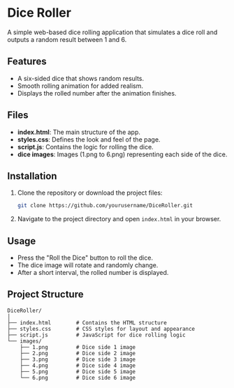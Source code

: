# Dice Roller

A simple web-based dice rolling application that simulates a dice roll and outputs a random result between 1 and 6.

## Features
- A six-sided dice that shows random results.
- Smooth rolling animation for added realism.
- Displays the rolled number after the animation finishes.

## Files
- **index.html**: The main structure of the app.
- **styles.css**: Defines the look and feel of the page.
- **script.js**: Contains the logic for rolling the dice.
- **dice images**: Images (1.png to 6.png) representing each side of the dice.

## Installation
1. Clone the repository or download the project files:
    ```bash
    git clone https://github.com/yourusername/DiceRoller.git
    ```

2. Navigate to the project directory and open `index.html` in your browser.

## Usage
- Press the "Roll the Dice" button to roll the dice.
- The dice image will rotate and randomly change.
- After a short interval, the rolled number is displayed.

## Project Structure
```plaintext
DiceRoller/
│
├── index.html        # Contains the HTML structure
├── styles.css        # CSS styles for layout and appearance
├── script.js         # JavaScript for dice rolling logic
└── images/
    ├── 1.png         # Dice side 1 image
    ├── 2.png         # Dice side 2 image
    ├── 3.png         # Dice side 3 image
    ├── 4.png         # Dice side 4 image
    ├── 5.png         # Dice side 5 image
    └── 6.png         # Dice side 6 image

